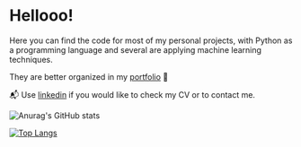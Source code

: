 # Hellooo! 

Here you can find the code for most of my personal projects, with Python as a programming language and several are applying machine learning techniques. 

They are better organized in my [portfolio](https://alejandraberbesi.github.io/) :abacus:	

:mailbox_with_mail:	Use [linkedin](https://www.linkedin.com/in/alejandra-berbesi-becerra/) if you would like to check my CV or to contact me.

![Anurag's GitHub stats](https://github-readme-stats.vercel.app/api?username=alejandraberbesi&hide=stars,issues,contribs&count_private=true&show_icons=true&theme=outrun&include_all_commits=true&hide_rank=true)

[![Top Langs](https://github-readme-stats.vercel.app/api/top-langs/?username=alejandraberbesi&layout=compact&hide=jupyter%20notebook&theme=outrun)](https://github.com/anuraghazra/github-readme-stats)

